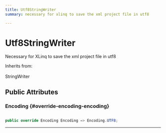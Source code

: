 ```yaml
---
title: Utf8StringWriter
summary: necessary for xlinq to save the xml project file in utf8 

---
```


# Utf8StringWriter




Necessary for XLinq to save the xml project file in utf8   


Inherits from: <br></br>StringWriter




## Public Attributes

### Encoding {#override-encoding-encoding}

```csharp

public override Encoding Encoding => Encoding.UTF8;

```






-----------

